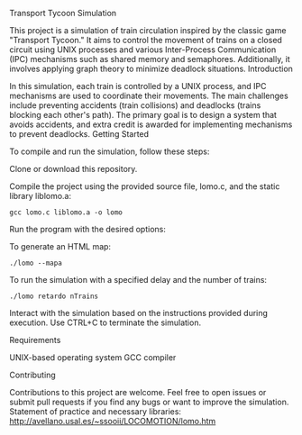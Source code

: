 Transport Tycoon Simulation

This project is a simulation of train circulation inspired by the classic game "Transport Tycoon." It aims to control the movement of trains on a closed circuit using UNIX processes and various Inter-Process Communication (IPC) mechanisms such as shared memory and semaphores. Additionally, it involves applying graph theory to minimize deadlock situations.
Introduction

In this simulation, each train is controlled by a UNIX process, and IPC mechanisms are used to coordinate their movements. The main challenges include preventing accidents (train collisions) and deadlocks (trains blocking each other's path). The primary goal is to design a system that avoids accidents, and extra credit is awarded for implementing mechanisms to prevent deadlocks.
Getting Started

To compile and run the simulation, follow these steps:

Clone or download this repository.

Compile the project using the provided source file, lomo.c, and the static library liblomo.a:


    gcc lomo.c liblomo.a -o lomo

Run the program with the desired options:

To generate an HTML map:

    

    ./lomo --mapa

To run the simulation with a specified delay and the number of trains:


    ./lomo retardo nTrains

Interact with the simulation based on the instructions provided during execution. Use CTRL+C to terminate the simulation.

Requirements

UNIX-based operating system
GCC compiler

Contributing

Contributions to this project are welcome. Feel free to open issues or submit pull requests if you find any bugs or want to improve the simulation.
Statement of practice and necessary libraries: http://avellano.usal.es/~ssooii/LOCOMOTION/lomo.htm
